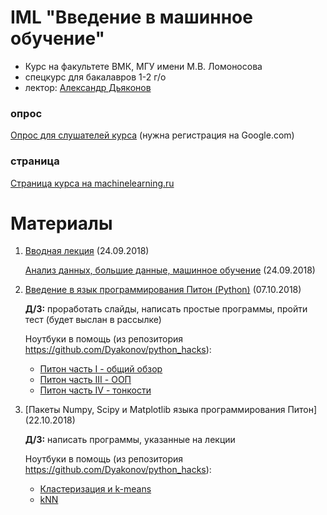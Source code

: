# IML "Введение в машинное обучение"
* Курс на факультете ВМК, МГУ имени М.В. Ломоносова
* спецкурс для бакалавров 1-2 г/о
* лектор: [Александр Дьяконов](https://dyakonov.org/%d0%be%d0%b1-%d0%b0%d0%b2%d1%82%d0%be%d1%80%d0%b5/)


### опрос
[Опрос для слушателей курса](https://docs.google.com/forms/d/e/1FAIpQLScoUEOR7a8GbU1CfzuBuN9vMx2iLKZbGpzf-hnTXDuXke0Q9g/viewform) (нужна регистрация на Google.com)

### страница
[Страница курса на machinelearning.ru](http://www.machinelearning.ru/wiki/index.php?title=Введение_в_машинное_обучение)

# Материалы

1. [Вводная лекция](IML2018_00_intro_03.pdf) (24.09.2018)

   [Анализ данных, большие данные, машинное обучение](IML2018_01_bigdata_02.pdf) (24.09.2018)
   
2. [Введение в язык программирования Питон (Python)](IML2018_02_pythonintro_12.pdf) (07.10.2018)

   **Д/З:** проработать слайды, написать простые программы, пройти тест (будет выслан в рассылке)

   Ноутбуки в помощь (из репозитория https://github.com/Dyakonov/python_hacks):
   * [Питон часть I - общий обзор](https://github.com/Dyakonov/python_hacks/blob/master/dj_python_0_intro_20181004.ipynb)
   * [Питон часть III - ООП](https://github.com/Dyakonov/python_hacks/blob/master/dj_python_2_oop_20181004.ipynb)
   * [Питон часть IV - тонкости](https://github.com/Dyakonov/python_hacks/blob/master/dj_python_4_tonko_20181004.ipynb)
   
3. [Пакеты Numpy, Scipy и Matplotlib языка программирования Питон]  (22.10.2018)

   **Д/З:** написать программы, указанные на лекции
   
   Ноутбуки в помощь (из репозитория https://github.com/Dyakonov/python_hacks):
   * [Кластеризация и k-means](https://github.com/Dyakonov/ml_hacks/blob/master/dj_IML_cluster_kmeans.ipynb)
   * [kNN](https://github.com/Dyakonov/ml_hacks/blob/master/dj_IML_kNN.ipynb)
